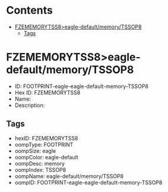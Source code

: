 



Contents
========

* [FZEMEMORYTSS8>eagle-default/memory/TSSOP8](#fzememorytss8eagle-defaultmemorytssop8)
	* [Tags](#tags)

# FZEMEMORYTSS8>eagle-default/memory/TSSOP8

- ID: FOOTPRINT-eagle-eagle-default-memory-TSSOP8
- Hex ID: FZEMEMORYTSS8
- Name: 
- Description: 

## Tags

- hexID: FZEMEMORYTSS8
- oompType: FOOTPRINT
- oompSize: eagle
- oompColor: eagle-default
- oompDesc: memory
- oompIndex: TSSOP8
- oompName: eagle-default/memory/TSSOP8
- oompID: FOOTPRINT-eagle-eagle-default-memory-TSSOP8
